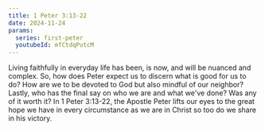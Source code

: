 ```yaml
---
title: 1 Peter 3:13-22
date: 2024-11-24
params:
  series: first-peter
  youtubeId: mfCtdqPutcM
---
```


Living faithfully in everyday life has been, is now, and will be nuanced and complex. So, how does Peter expect us to discern what is good for us to do? How are we to be devoted to God but also mindful of our neighbor? Lastly, who has the final say on who we are and what we've done? Was any of it worth it? In 1 Peter 3:13-22, the Apostle Peter lifts our eyes to the great hope we have in every circumstance as we are in Christ so too do we share in his victory.
